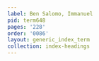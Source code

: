 ```yaml
---
label: Ben Salomo, Immanuel
pid: term648
pages: '228'
order: '0086'
layout: generic_index_term
collection: index-headings
---
```

